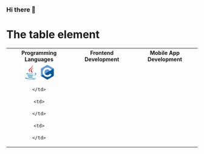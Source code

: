 

### Hi there 👋


<h1>The table element</h1>

<table ">
  <tr>
    <th>Programming Languages</th>
    <th>Frontend Development</th>
    <th>Mobile App Development</th>
  </tr>
  <tr>
    <td style="text-align: center;">
    <img src="https://raw.githubusercontent.com/devicons/devicon/master/icons/java/java-original.svg" alt="java" width="40" height="40" /> 
    <img src="https://raw.githubusercontent.com/devicons/devicon/master/icons/c/c-original.svg" alt="c" width="40"height="40" /> 

    </td>
    
    <td>
    
    </td>
    
    <td>
    
    </td>
    
  </tr>
 
</table>
